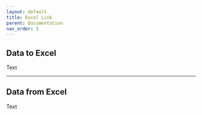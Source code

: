```yaml
---
layout: default
title: Excel Link
parent: Documentation
nav_order: 5
---
```


## Data to Excel

Text

---


## Data from Excel

Text
